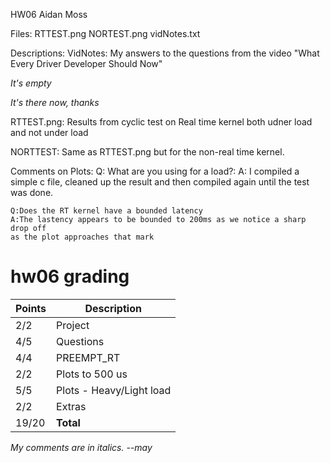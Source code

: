 HW06 Aidan Moss

Files:
RTTEST.png
NORTEST.png
vidNotes.txt


Descriptions:
VidNotes: My answers to the questions from the video "What Every Driver Developer Should Now"

*It's empty*

*It's there now, thanks*

RTTEST.png: Results from cyclic test on Real time kernel both udner load and 
    not under load
    
NORTTEST: Same as RTTEST.png but for the non-real time kernel.


Comments on Plots:
    Q: What are you using for a load?:
    A: I compiled a simple c file, cleaned up the result and then compiled again
    until the test was done.
    
    Q:Does the RT kernel have a bounded latency
    A:The lastency appears to be bounded to 200ms as we notice a sharp drop off
    as the plot approaches that mark
    
# hw06 grading

| Points      | Description |
| ----------- | ----------- |
|  2/2 | Project 
|  4/5 | Questions | *empty*, **It's there.  -1 for late**
|  4/4 | PREEMPT_RT
|  2/2 | Plots to 500 us
|  5/5 | Plots - Heavy/Light load
|  2/2 | Extras
| 19/20 | **Total**

*My comments are in italics. --may*

